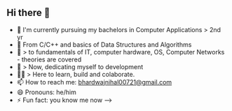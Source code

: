 ## Hi there 👋

- 🔭 I'm currently pursuing my bachelors in Computer Applications > 2nd yr
- 🌱 From C/C++ and basics of Data Structures and Algorithms
- 👯 > to fundamentals of IT, computer hardware, OS, Computer Networks - theories are covered
- 🤔 > Now, dedicating myself to development
- 🧑‍💻 > Here to learn, build and colaborate.
- 📫 How to reach me: bhardwajnihal00721@gmail.com
- 😄 Pronouns: he/him
- ⚡ Fun fact: you know me now
-->
